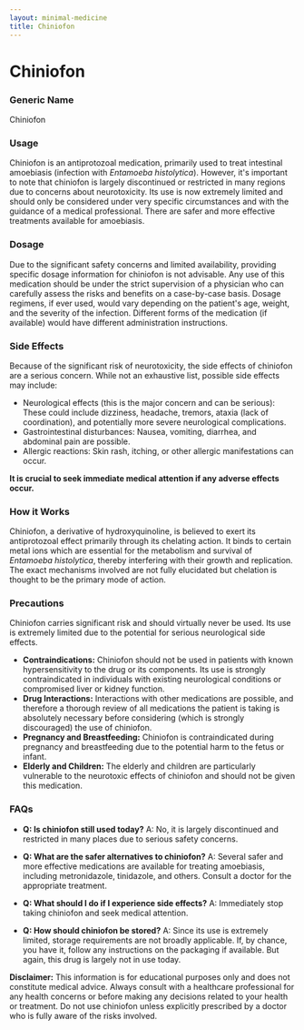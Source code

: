 ```yaml
---
layout: minimal-medicine
title: Chiniofon
---
```


# Chiniofon
### Generic Name
Chiniofon

### Usage
Chiniofon is an antiprotozoal medication, primarily used to treat intestinal amoebiasis (infection with *Entamoeba histolytica*).  However, it's important to note that chiniofon is largely discontinued or restricted in many regions due to concerns about neurotoxicity.  Its use is now extremely limited and should only be considered under very specific circumstances and with the guidance of a medical professional.  There are safer and more effective treatments available for amoebiasis.

### Dosage
Due to the significant safety concerns and limited availability, providing specific dosage information for chiniofon is not advisable.  Any use of this medication should be under the strict supervision of a physician who can carefully assess the risks and benefits on a case-by-case basis.  Dosage regimens, if ever used, would vary depending on the patient's age, weight, and the severity of the infection. Different forms of the medication (if available) would have different administration instructions.

### Side Effects
Because of the significant risk of neurotoxicity,  the side effects of chiniofon are a serious concern.  While not an exhaustive list, possible side effects may include:

*   Neurological effects (this is the major concern and can be serious):  These could include dizziness, headache, tremors, ataxia (lack of coordination), and potentially more severe neurological complications.
*   Gastrointestinal disturbances: Nausea, vomiting, diarrhea, and abdominal pain are possible.
*   Allergic reactions: Skin rash, itching, or other allergic manifestations can occur.


**It is crucial to seek immediate medical attention if any adverse effects occur.**

### How it Works
Chiniofon, a derivative of hydroxyquinoline, is believed to exert its antiprotozoal effect primarily through its chelating action.  It binds to certain metal ions which are essential for the metabolism and survival of *Entamoeba histolytica*, thereby interfering with their growth and replication.  The exact mechanisms involved are not fully elucidated but chelation is thought to be the primary mode of action.

### Precautions
Chiniofon carries significant risk and should virtually never be used.  Its use is extremely limited due to the potential for serious neurological side effects.  

* **Contraindications:**  Chiniofon should not be used in patients with known hypersensitivity to the drug or its components.  Its use is strongly contraindicated in individuals with existing neurological conditions or compromised liver or kidney function.
* **Drug Interactions:**  Interactions with other medications are possible, and therefore a thorough review of all medications the patient is taking is absolutely necessary before considering (which is strongly discouraged) the use of chiniofon.
* **Pregnancy and Breastfeeding:** Chiniofon is contraindicated during pregnancy and breastfeeding due to the potential harm to the fetus or infant.
* **Elderly and Children:**  The elderly and children are particularly vulnerable to the neurotoxic effects of chiniofon and should not be given this medication.

### FAQs

* **Q: Is chiniofon still used today?**  A: No, it is largely discontinued and restricted in many places due to serious safety concerns.

* **Q: What are the safer alternatives to chiniofon?** A:  Several safer and more effective medications are available for treating amoebiasis, including metronidazole, tinidazole, and others.  Consult a doctor for the appropriate treatment.

* **Q:  What should I do if I experience side effects?** A:  Immediately stop taking chiniofon and seek medical attention.

* **Q: How should chiniofon be stored?** A: Since its use is extremely limited, storage requirements are not broadly applicable.  If, by chance, you have it, follow any instructions on the packaging if available.  But again, this drug is largely not in use today.


**Disclaimer:** This information is for educational purposes only and does not constitute medical advice.  Always consult with a healthcare professional for any health concerns or before making any decisions related to your health or treatment.  Do not use chiniofon unless explicitly prescribed by a doctor who is fully aware of the risks involved.
